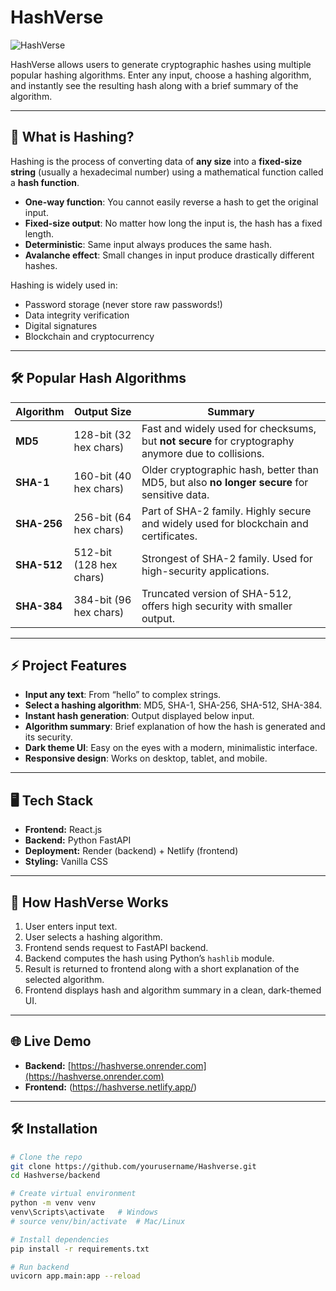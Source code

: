 # HashVerse

![HashVerse](https://img.shields.io/badge/Project-HashVerse-blue?style=flat-square)

HashVerse allows users to generate cryptographic hashes using multiple popular hashing algorithms. Enter any input, choose a hashing algorithm, and instantly see the resulting hash along with a brief summary of the algorithm.

---

## 🔑 What is Hashing?

Hashing is the process of converting data of **any size** into a **fixed-size string** (usually a hexadecimal number) using a mathematical function called a **hash function**.

- **One-way function**: You cannot easily reverse a hash to get the original input.
- **Fixed-size output**: No matter how long the input is, the hash has a fixed length.
- **Deterministic**: Same input always produces the same hash.
- **Avalanche effect**: Small changes in input produce drastically different hashes.

Hashing is widely used in:

- Password storage (never store raw passwords!)
- Data integrity verification
- Digital signatures
- Blockchain and cryptocurrency

---

## 🛠️ Popular Hash Algorithms

| Algorithm   | Output Size             | Summary                                                                                            |
| ----------- | ----------------------- | -------------------------------------------------------------------------------------------------- |
| **MD5**     | 128-bit (32 hex chars)  | Fast and widely used for checksums, but **not secure** for cryptography anymore due to collisions. |
| **SHA-1**   | 160-bit (40 hex chars)  | Older cryptographic hash, better than MD5, but also **no longer secure** for sensitive data.       |
| **SHA-256** | 256-bit (64 hex chars)  | Part of SHA-2 family. Highly secure and widely used for blockchain and certificates.               |
| **SHA-512** | 512-bit (128 hex chars) | Strongest of SHA-2 family. Used for high-security applications.                                    |
| **SHA-384** | 384-bit (96 hex chars)  | Truncated version of SHA-512, offers high security with smaller output.                            |

---

## ⚡ Project Features

- **Input any text**: From “hello” to complex strings.
- **Select a hashing algorithm**: MD5, SHA-1, SHA-256, SHA-512, SHA-384.
- **Instant hash generation**: Output displayed below input.
- **Algorithm summary**: Brief explanation of how the hash is generated and its security.
- **Dark theme UI**: Easy on the eyes with a modern, minimalistic interface.
- **Responsive design**: Works on desktop, tablet, and mobile.

---

## 🖥️ Tech Stack

- **Frontend:** React.js
- **Backend:** Python FastAPI
- **Deployment:** Render (backend) + Netlify (frontend)
- **Styling:** Vanilla CSS

---

## 🚀 How HashVerse Works

1. User enters input text.
2. User selects a hashing algorithm.
3. Frontend sends request to FastAPI backend.
4. Backend computes the hash using Python’s `hashlib` module.
5. Result is returned to frontend along with a short explanation of the selected algorithm.
6. Frontend displays hash and algorithm summary in a clean, dark-themed UI.

---

## 🌐 Live Demo

- **Backend:** [https://hashverse.onrender.com](https://hashverse.onrender.com)
- **Frontend:** (https://hashverse.netlify.app/)

---

## 🛠 Installation

```bash
# Clone the repo
git clone https://github.com/yourusername/Hashverse.git
cd Hashverse/backend

# Create virtual environment
python -m venv venv
venv\Scripts\activate   # Windows
# source venv/bin/activate  # Mac/Linux

# Install dependencies
pip install -r requirements.txt

# Run backend
uvicorn app.main:app --reload
```
